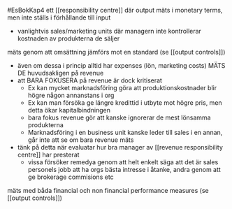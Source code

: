 #EsBokKap4
ett [[responsibility centre]] där output mäts i monetary terms, men inte ställs i förhållande till input
- vanlightvis sales/marketing units där managern inte kontrollerar kostnaden av produkterna de säljer 

mäts genom att omsättning jämförs mot en standard (se [[output controls]])
- även om dessa i princip alltid har expenses (lön, marketing costs) MÄTS DE huvudsakligen på revenue
- att BARA FOKUSERA på revenue är dock kritiserat
	- Ex kan mycket marknadsföring göra att produktionskostnader blir högre någon annanstans i org
	- Ex kan man försöka ge längre kredittid i utbyte mot högre pris, men detta ökar kapitalbindningen 
	- bara fokus revenue gör att kanske ignorerar de mest lönsamma produkterna
	- Marknadsföring i en business unit kanske leder till sales i en annan, går inte att se om bara revenue mäts
- tänk på detta när evaluatar hur bra manager av [[revenue responsibility centre]] har presterat
	- vissa försöker remedya genom att helt enkelt säga att det är sales personels jobb att ha orgs bästa intresse i åtanke, andra genom att ge brokerage commisions etc

mäts med båda financial och non financial performance measures (se [[output controls]])

